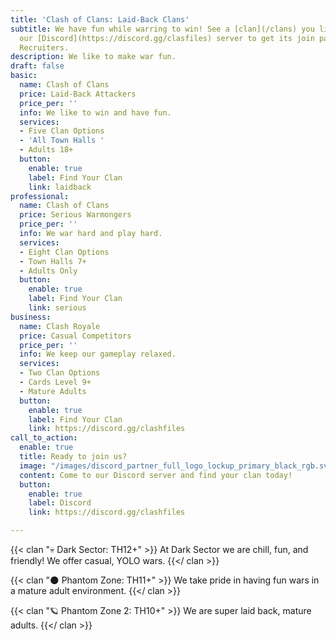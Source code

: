 ```yaml
---
title: 'Clash of Clans: Laid-Back Clans'
subtitle: We have fun while warring to win! See a [clan](/clans) you like? Head to
  our [Discord](https://discord.gg/clasfiles) server to get its join password from
  Recruiters.
description: We like to make war fun.
draft: false
basic:
  name: Clash of Clans
  price: Laid-Back Attackers
  price_per: ''
  info: We like to win and have fun.
  services:
  - Five Clan Options
  - 'All Town Halls '
  - Adults 18+
  button:
    enable: true
    label: Find Your Clan
    link: laidback
professional:
  name: Clash of Clans
  price: Serious Warmongers
  price_per: ''
  info: We war hard and play hard.
  services:
  - Eight Clan Options
  - Town Halls 7+
  - Adults Only
  button:
    enable: true
    label: Find Your Clan
    link: serious
business:
  name: Clash Royale
  price: Casual Competitors
  price_per: ''
  info: We keep our gameplay relaxed.
  services:
  - Two Clan Options
  - Cards Level 9+
  - Mature Adults
  button:
    enable: true
    label: Find Your Clan
    link: https://discord.gg/clashfiles
call_to_action:
  enable: true
  title: Ready to join us?
  image: "/images/discord_partner_full_logo_lockup_primary_black_rgb.svg"
  content: Come to our Discord server and find your clan today!
  button:
    enable: true
    label: Discord
    link: https://discord.gg/clashfiles

---
```

{{< clan "💀 Dark Sector: TH12+" >}} At Dark Sector we are chill, fun, and friendly! We offer casual, YOLO wars. {{</ clan >}}

{{< clan "🌑 Phantom Zone: TH11+" >}} We take pride in having fun wars in a mature adult environment. {{</ clan >}}

{{< clan "🪐 Phantom Zone 2: TH10+" >}} We are super laid back, mature adults. {{</ clan >}}